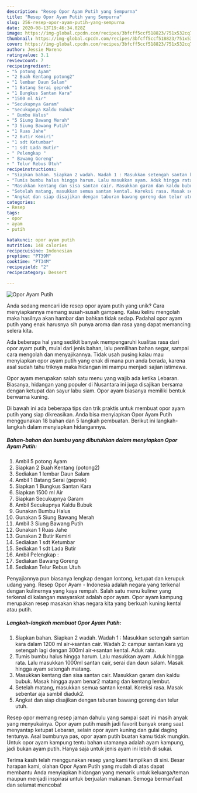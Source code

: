 ```yaml
---
description: "Resep Opor Ayam Putih yang Sempurna"
title: "Resep Opor Ayam Putih yang Sempurna"
slug: 256-resep-opor-ayam-putih-yang-sempurna
date: 2020-08-13T19:46:34.028Z
image: https://img-global.cpcdn.com/recipes/3bfcff5ccf518823/751x532cq70/opor-ayam-putih-foto-resep-utama.jpg
thumbnail: https://img-global.cpcdn.com/recipes/3bfcff5ccf518823/751x532cq70/opor-ayam-putih-foto-resep-utama.jpg
cover: https://img-global.cpcdn.com/recipes/3bfcff5ccf518823/751x532cq70/opor-ayam-putih-foto-resep-utama.jpg
author: Jessie Moreno
ratingvalue: 3.1
reviewcount: 7
recipeingredient:
- "5 potong Ayam"
- "2 Buah Kentang potong2"
- "1 lembar Daun Salam"
- "1 Batang Serai geprek"
- "1 Bungkus Santan Kara"
- "1500 ml Air"
- "Secukupnya Garam"
- "Secukupnya Kaldu Bubuk"
- " Bumbu Halus"
- "5 Siung Bawang Merah"
- "3 Siung Bawang Putih"
- "1 Ruas Jahe"
- "2 Butir Kemiri"
- "1 sdt Ketumbar"
- "1 sdt Lada Butir"
- " Pelengkap "
- " Bawang Goreng"
- " Telur Rebus Utuh"
recipeinstructions:
- "Siapkan bahan. Siapkan 2 wadah. Wadah 1 : Masukkan setengah santan kara dalam 1200 ml air→santan cair. Wadah 2: campur santan kara yg setengah lagi dengan 300ml air→santan kental. Aduk rata."
- "Tumis bumbu halus hingga harum. Lalu masukkan ayam. Aduk hingga rata. Lalu masukkan 1000ml santan cair, serai dan daun salam. Masak hingga ayam setengah matang."
- "Masukkan kentang dan sisa santan cair. Masukkan garam dan kaldu bubuk. Masak hingga ayam benar2 matang dan kentang lembut."
- "Setelah matang, masukkan semua santan kental. Koreksi rasa. Masak sebentar aja sambil diaduk2."
- "Angkat dan siap disajikan dengan taburan bawang goreng dan telur utuh."
categories:
- Resep
tags:
- opor
- ayam
- putih

katakunci: opor ayam putih 
nutrition: 148 calories
recipecuisine: Indonesian
preptime: "PT39M"
cooktime: "PT34M"
recipeyield: "2"
recipecategory: Dessert

---
```



![Opor Ayam Putih](https://img-global.cpcdn.com/recipes/3bfcff5ccf518823/751x532cq70/opor-ayam-putih-foto-resep-utama.jpg)

Anda sedang mencari ide resep opor ayam putih yang unik? Cara menyiapkannya memang susah-susah gampang. Kalau keliru mengolah maka hasilnya akan hambar dan bahkan tidak sedap. Padahal opor ayam putih yang enak harusnya sih punya aroma dan rasa yang dapat memancing selera kita.

Ada beberapa hal yang sedikit banyak mempengaruhi kualitas rasa dari opor ayam putih, mulai dari jenis bahan, lalu pemilihan bahan segar, sampai cara mengolah dan menyajikannya. Tidak usah pusing kalau mau menyiapkan opor ayam putih yang enak di mana pun anda berada, karena asal sudah tahu triknya maka hidangan ini mampu menjadi sajian istimewa.

Opor ayam merupakan salah satu menu yang wajib ada ketika Lebaran. Biasanya, hidangan yang populer di Nusantara ini juga disajikan bersama dengan ketupat dan sayur labu siam. Opor ayam biasanya memiliki bentuk berwarna kuning.


Di bawah ini ada beberapa tips dan trik praktis untuk membuat opor ayam putih yang siap dikreasikan. Anda bisa menyiapkan Opor Ayam Putih menggunakan 18 bahan dan 5 langkah pembuatan. Berikut ini langkah-langkah dalam menyiapkan hidangannya.

<!--inarticleads1-->

##### Bahan-bahan dan bumbu yang dibutuhkan dalam menyiapkan Opor Ayam Putih:

1. Ambil 5 potong Ayam
1. Siapkan 2 Buah Kentang (potong2)
1. Sediakan 1 lembar Daun Salam
1. Ambil 1 Batang Serai (geprek)
1. Siapkan 1 Bungkus Santan Kara
1. Siapkan 1500 ml Air
1. Siapkan Secukupnya Garam
1. Ambil Secukupnya Kaldu Bubuk
1. Gunakan  Bumbu Halus
1. Gunakan 5 Siung Bawang Merah
1. Ambil 3 Siung Bawang Putih
1. Gunakan 1 Ruas Jahe
1. Gunakan 2 Butir Kemiri
1. Sediakan 1 sdt Ketumbar
1. Sediakan 1 sdt Lada Butir
1. Ambil  Pelengkap :
1. Sediakan  Bawang Goreng
1. Sediakan  Telur Rebus Utuh


Penyajiannya pun biasanya lengkap dengan lontong, ketupat dan kerupuk udang yang. Resep Opor Ayam - Indonesia adalah negara yang terkenal dengan kulinernya yang kaya rempah. Salah satu menu kuliner yang terkenal di kalangan masyarakat adalah opor ayam. Opor ayam kampung merupakan resep masakan khas negara kita yang berkuah kuning kental atau putih. 

<!--inarticleads2-->

##### Langkah-langkah membuat Opor Ayam Putih:

1. Siapkan bahan. Siapkan 2 wadah. Wadah 1 : Masukkan setengah santan kara dalam 1200 ml air→santan cair. Wadah 2: campur santan kara yg setengah lagi dengan 300ml air→santan kental. Aduk rata.
1. Tumis bumbu halus hingga harum. Lalu masukkan ayam. Aduk hingga rata. Lalu masukkan 1000ml santan cair, serai dan daun salam. Masak hingga ayam setengah matang.
1. Masukkan kentang dan sisa santan cair. Masukkan garam dan kaldu bubuk. Masak hingga ayam benar2 matang dan kentang lembut.
1. Setelah matang, masukkan semua santan kental. Koreksi rasa. Masak sebentar aja sambil diaduk2.
1. Angkat dan siap disajikan dengan taburan bawang goreng dan telur utuh.


Resep opor memang resep jaman dahulu yang sampai saat ini masih anyak yang menyukainya. Opor ayam putih masih jadi favorit banyak orang saat menyantap ketupat Lebaran, selain opor ayam kuning dan gulai daging tentunya. Asal bumbunya pas, opor ayam putih buatan kamu tidak mungkin. Untuk opor ayam kampung tentu bahan utamanya adalah ayam kampung, jadi bukan ayam putih. Hanya saja untuk jenis ayam ini lebih di sukai. 

Terima kasih telah menggunakan resep yang kami tampilkan di sini. Besar harapan kami, olahan Opor Ayam Putih yang mudah di atas dapat membantu Anda menyiapkan hidangan yang menarik untuk keluarga/teman maupun menjadi inspirasi untuk berjualan makanan. Semoga bermanfaat dan selamat mencoba!
